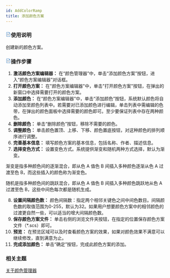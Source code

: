 ```yaml
---
id: AddColorRamp
title: 添加颜色方案
---
```

### ![](../../img/read.gif)使用说明

创建新的颜色方案。

### ![](../../img/read.gif)操作步骤

  1. **激活颜色方案编辑器：** 在“颜色管理器”中，单击“添加颜色方案”按钮，进入“颜色方案编辑器”对话框。
  2. **打开颜色方案：** 在"颜色方案编辑器"中，单击"打开颜色方案"按钮，在弹出的新窗口中选择需要打开的颜色方案。
  3. **添加颜色：** 在“颜色方案编辑器”中，单击“添加颜色”按钮，系统默认颜色将自动添加至颜色列表中。若需要对已添加颜色进行编辑，单击列表中需编辑的色带，在弹出的颜色面板中选择需要的颜色即可。至少要保证列表中存在两种颜色。
  4. **删除颜色：** 单击“删除颜色”按钮，移除不需要的颜色。
  5. **调整颜色：** 单击颜色置顶、上移、下移、颜色置底按钮，对这种颜色的排列顺序进行调整。
  6. **完善基本信息：** 填写颜色方案的基本信息，包括名称、作者、描述信息。
  7. **选择变色方式：** 设置变色方式。系统提供渐变和随机两种方式选择，默认为渐变。

渐变是指多种颜色间的逐渐混合，即从色 A 值色 B 间插入多种颜色逐渐从色 A 过渡至色 B，而这些插入的颜色称为渐变色。

随机是指多种颜色间的跳跃混合，即从色 A 值色 B 间插入多种颜色跳跃地从色 A 过渡至色 B，这些中间色每次都是随机生成。

  8. **设置间隔颜色数：** 颜色间隔数：指定两个相邻关键色之间中间色数目。间隔颜色数的取值范围为0-255，默认为32。如果用户想要颜色方案中的相邻颜色的过渡更自然一些，可以适当的增大间隔颜色数。
  9. **保存颜色方案文件：** 单击右侧的浏览文件夹按钮，在指定的位置保存颜色方案文件（*.scs）即可。
  10. **预览：** 在预览区域可以及时查看颜色方案的效果，如果对颜色效果不满意可以继续修改，直到满意为止。
  11. **完成添加颜色：** 单击“确定”按钮，完成此颜色方案的添加。

### 相关主题

 [关于颜色管理器](ColorRampManager)



